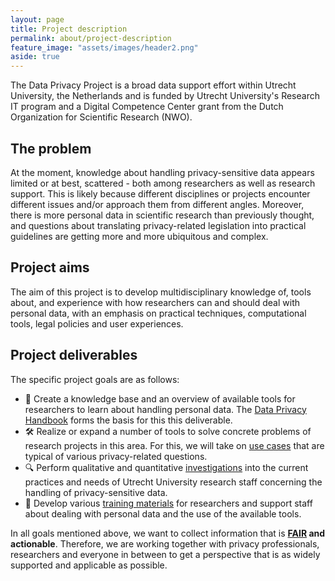 ```yaml
---
layout: page
title: Project description
permalink: about/project-description
feature_image: "assets/images/header2.png"
aside: true
---
```


The Data Privacy Project is a broad data support effort within Utrecht University, the Netherlands and is funded by Utrecht University's Research IT program 
and a Digital Competence Center grant from the Dutch Organization for Scientific Research (NWO).

## The problem
At the moment, knowledge about handling privacy-sensitive data appears limited or at best, scattered - both among researchers as well as research support. This is likely because different disciplines or projects encounter different issues and/or approach them from different angles. Moreover, there is more personal data in scientific research than previously thought, and questions about translating privacy-related legislation into practical guidelines are getting more and more ubiquitous and complex.

## Project aims
The aim of this project is to develop multidisciplinary knowledge of, tools about, and experience with how researchers can and should deal with personal data,
with an emphasis on practical techniques, computational tools, legal policies and user experiences. 

## Project deliverables
The specific project goals are as follows:

- 🧠 Create a knowledge base and an overview of available tools for researchers to learn about handling personal data. The [Data Privacy Handbook](../handbook) forms the basis for this this deliverable.
- 🛠️ Realize or expand a number of tools to solve concrete problems of research projects in this area. For this, we will take on [use cases](../use-cases) that are typical of various privacy-related questions.
- 🔍 Perform qualitative and quantitative [investigations](../survey) into the current practices and needs of Utrecht University research staff concerning the handling of privacy-sensitive data.
- 💪 Develop various [training materials](../outreach) for researchers and support staff about dealing with personal data and the use of the available tools.

In all goals mentioned above, we want to collect information that is **[FAIR](https://www.go-fair.org/fair-principles/) and actionable**. Therefore, we are working together with privacy professionals, researchers and everyone in between to get a perspective that is as widely supported and applicable as possible.